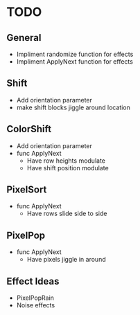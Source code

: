 # TODO

## General
- Impliment randomize function for effects
- Impliment ApplyNext function for effects

## Shift
- Add orientation parameter
- make shift blocks jiggle around location

## ColorShift
- Add orientation parameter
- func ApplyNext
    - Have row heights modulate
    - Have shift position modulate

## PixelSort
- func ApplyNext
    - Have rows slide side to side

## PixelPop
- func ApplyNext
    - Have pixels jiggle in around

## Effect Ideas
- PixelPopRain
- Noise effects
